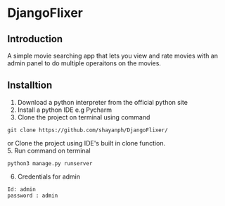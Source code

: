 # DjangoFlixer

## Introduction
A simple movie searching app that lets you view and rate movies with an admin panel to do multiple operaitons on the movies.

## Installtion
1. Download a python interpreter from the official python site
2. Install a python IDE e.g Pycharm
3. Clone the project on terminal using command
```
git clone https://github.com/shayanph/DjangoFlixer/
```
or Clone the project using IDE's built in clone function.  
5. Run command on terminal 
```
python3 manage.py runserver
```
6. Credentials for admin
```
Id: admin
password : admin
```
